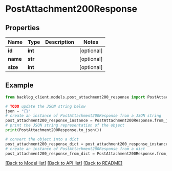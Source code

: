 # PostAttachment200Response


## Properties

Name | Type | Description | Notes
------------ | ------------- | ------------- | -------------
**id** | **int** |  | [optional] 
**name** | **str** |  | [optional] 
**size** | **int** |  | [optional] 

## Example

```python
from backlog_client.models.post_attachment200_response import PostAttachment200Response

# TODO update the JSON string below
json = "{}"
# create an instance of PostAttachment200Response from a JSON string
post_attachment200_response_instance = PostAttachment200Response.from_json(json)
# print the JSON string representation of the object
print(PostAttachment200Response.to_json())

# convert the object into a dict
post_attachment200_response_dict = post_attachment200_response_instance.to_dict()
# create an instance of PostAttachment200Response from a dict
post_attachment200_response_from_dict = PostAttachment200Response.from_dict(post_attachment200_response_dict)
```
[[Back to Model list]](../README.md#documentation-for-models) [[Back to API list]](../README.md#documentation-for-api-endpoints) [[Back to README]](../README.md)


